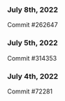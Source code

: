 ### July 8th, 2022

Commit #262647

### July 5th, 2022

Commit #314353


### July 4th, 2022

Commit #72281
